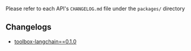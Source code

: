 Please refer to each API's `CHANGELOG.md` file under the `packages/` directory

Changelogs
-----
- [toolbox-langchain==0.1.0](https://github.com/googleapis/genai-toolbox-langchain-python/tree/main/packages/toolbox-langchain/CHANGELOG.md)